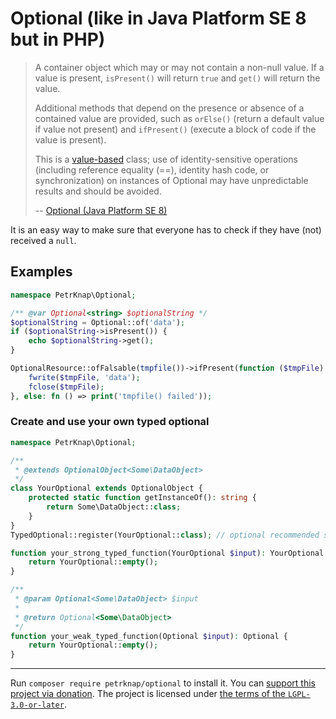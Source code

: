# Optional (like in Java Platform SE 8 but in PHP)

> A container object which may or may not contain a non-null value. If a value is present, `isPresent()` will return `true` and `get()` will return the value.
>
> Additional methods that depend on the presence or absence of a contained value are provided, such as `orElse()` (return a default value if value not present) and `ifPresent()` (execute a block of code if the value is present).
>
> This is a [value-based](https://docs.oracle.com/javase/8/docs/api/java/lang/doc-files/ValueBased.html) class; use of identity-sensitive operations (including reference equality (==), identity hash code, or synchronization) on instances of Optional may have unpredictable results and should be avoided.
>
> --
> [Optional (Java Platform SE 8)](https://docs.oracle.com/javase/8/docs/api/java/util/Optional.html)

It is an easy way to make sure that everyone has to check if they have (not) received a `null`.

## Examples

```php
namespace PetrKnap\Optional;

/** @var Optional<string> $optionalString */
$optionalString = Optional::of('data');
if ($optionalString->isPresent()) {
    echo $optionalString->get();
}

OptionalResource::ofFalsable(tmpfile())->ifPresent(function ($tmpFile): void {
    fwrite($tmpFile, 'data');
    fclose($tmpFile);
}, else: fn () => print('tmpfile() failed'));
```

### Create and use your own typed optional

```php
namespace PetrKnap\Optional;

/**
 * @extends OptionalObject<Some\DataObject>
 */
class YourOptional extends OptionalObject {
    protected static function getInstanceOf(): string {
        return Some\DataObject::class;
    }
}
TypedOptional::register(YourOptional::class); // optional recommended step

function your_strong_typed_function(YourOptional $input): YourOptional {
    return YourOptional::empty();
}

/**
 * @param Optional<Some\DataObject> $input
 *
 * @return Optional<Some\DataObject>
 */
function your_weak_typed_function(Optional $input): Optional {
    return YourOptional::empty();
}
```

---

Run `composer require petrknap/optional` to install it.
You can [support this project via donation](https://petrknap.github.io/donate.html).
The project is licensed under [the terms of the `LGPL-3.0-or-later`](./COPYING.LESSER).
